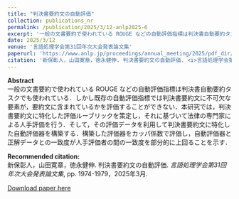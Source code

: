 ```yaml
---
title: "判決書要約文の自動評価"
collection: publications_nr
permalink: /publication/2025/3/12-anlp2025-6
excerpt: '一般の文書要約で使われている ROUGE などの自動評価指標は判決書自動要約タスクでも使われている．しかし既存の自動評価指標では判決書要約文に不可欠な要素が，要約文に含まれているかを評価することができない．本研究では，判決書要約文に特化した評価ルーブリックを策定し，それに基づいて法律の専門家による人手評価を行う．そして，その評価データを利用して判決書要約文に特化した自動評価器を構築する．構築した評価器をカッパ係数で評価し，自動評価器と正解データとの一致度が人手評価者の間の一致度を部分的に上回ることを示す．'
date: 2025/3/12
venue: '言語処理学会第31回年次大会発表論文集'
paperurl: 'https://www.anlp.jp/proceedings/annual_meeting/2025/pdf_dir/P5-10.pdf'
citation: '新保彰人，山田寛章，徳永健伸. 判決書要約文の自動評価. <i>言語処理学会第31回年次大会発表論文集</i>, pp. 1974-1979，2025年3月.'
---
```

**Abstract**   
一般の文書要約で使われている ROUGE などの自動評価指標は判決書自動要約タスクでも使われている．しかし既存の自動評価指標では判決書要約文に不可欠な要素が，要約文に含まれているかを評価することができない．本研究では，判決書要約文に特化した評価ルーブリックを策定し，それに基づいて法律の専門家による人手評価を行う．そして，その評価データを利用して判決書要約文に特化した自動評価器を構築する．構築した評価器をカッパ係数で評価し，自動評価器と正解データとの一致度が人手評価者の間の一致度を部分的に上回ることを示す．

**Recommended citation:**   
新保彰人，山田寛章，徳永健伸. 判決書要約文の自動評価. <i>言語処理学会第31回年次大会発表論文集</i>, pp. 1974-1979，2025年3月.

<a href='https://www.anlp.jp/proceedings/annual_meeting/2025/pdf_dir/P5-10.pdf'>Download paper here</a>
